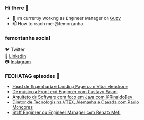 ### Hi there 👋

- 🔭 I’m currently working as Engineer Manager on [Gupy](https://www.gupy.io/)
- 📫 How to reach me: @femontanha

### femontanha social

🐦 [Twitter](https://twitter.com/femontanha)<br>
💼 [Linkedin](https://www.linkedin.com/in/femontanha)<br>
📷 [Instagram](http://instagram.com/fellipeazambuja)<br>

### FECHATAG episodes 🎤

<!-- BLOG-POST-LIST:START -->
- [Head de Engenharia e Landing Page com Vitor Mendrone](https://anchor.fm/fechatagpodcast/episodes/Head-de-Engenharia-e-Landing-Page-com-Vitor-Mendrone-e1bkcs9)
- [De músico a Front end Engineer com Gustavo Saiani](https://anchor.fm/fechatagpodcast/episodes/De-msico-a-Front-end-Engineer-com-Gustavo-Saiani-e1b8m2f)
- [Arquiteto de Software com foco em Java com @RinaldoDev ​](https://anchor.fm/fechatagpodcast/episodes/Arquiteto-de-Software-com-foco-em-Java-com-RinaldoDev-e1asn6c)
- [Diretor de Tecnologia na VTEX, Alemanha e Canada com Paulo Monçores](https://anchor.fm/fechatagpodcast/episodes/Diretor-de-Tecnologia-na-VTEX--Alemanha-e-Canada-com-Paulo-Monores-e1akiq4)
- [Staff Engineer ou Engineer Manager com Renato Mefi](https://anchor.fm/fechatagpodcast/episodes/Staff-Engineer-ou-Engineer-Manager-com-Renato-Mefi-e1a8d9v)
<!-- BLOG-POST-LIST:END -->
